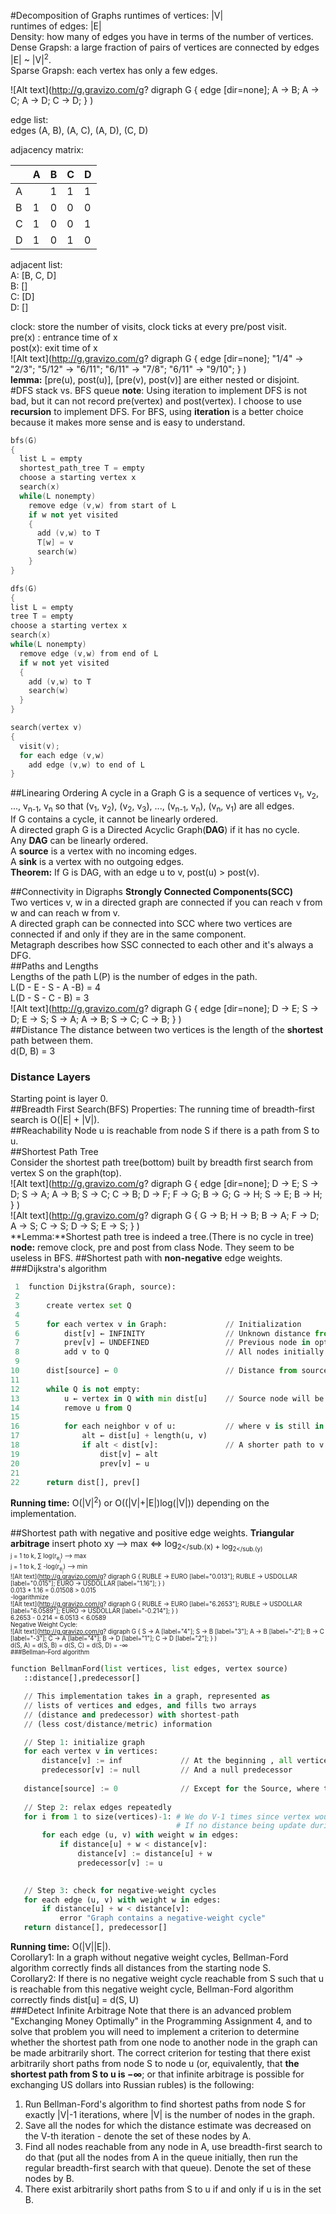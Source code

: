 #Decomposition of Graphs
runtimes of vertices: |V|<br>
runtimes of edges: |E|<br>
Density: how many of edges you have in terms of the number of vertices.<br>
Dense Grapsh: a large fraction of pairs of vertices are connected by edges |E| ~ |V|<sup>2</sup>.<br>
Sparse Grapsh: each vertex has only a few edges.<br>

![Alt text](http://g.gravizo.com/g?
  digraph G {
    edge [dir=none];
    A -> B;
    A -> C;
    A -> D;
    C -> D;
  }
)<br>

edge list:<br>
edges (A, B), (A, C), (A, D), (C, D)<br>

adjacency matrix:<br>

|   | A |  B  | C | D |
|---|---|:---:|---|---|
| A |   |  1  | 1 | 1 |
| B | 1 |  0  | 0 | 0 |
| C | 1 |  0  | 0 | 1 |
| D | 1 |  0  | 1 | 0 |

adjacent list:<br>
A: [B, C, D]<br>
B: []<br>
C: [D]<br>
D: []<br>

clock: store the number of visits, clock ticks at every pre/post visit.<br>
pre(x) : entrance time of x<br>
post(x): exit time of x<br>
![Alt text](http://g.gravizo.com/g?
  digraph G {
    edge [dir=none];
    "1/4" -> "2/3";
    "5/12" -> "6/11";
    "6/11" -> "7/8";
    "6/11" -> "9/10";
  }
)<br>
**lemma:** [pre(u), post(u)], [pre(v), post(v)] are either nested or disjoint.<br>
#DFS stack vs. BFS queue
**note**: Using iteration to implement DFS is not bad, but it can not record pre(vertex) and post(vertex). I choose to use **recursion** to implement DFS. For BFS, using **iteration** is a better choice because it makes more sense and is easy to understand.<br>
```c++
bfs(G)
{
  list L = empty
  shortest_path_tree T = empty
  choose a starting vertex x
  search(x)
  while(L nonempty)
    remove edge (v,w) from start of L
    if w not yet visited
    {
      add (v,w) to T
      T[w] = v
      search(w)
    }
}

dfs(G)
{
list L = empty
tree T = empty
choose a starting vertex x
search(x)
while(L nonempty)
  remove edge (v,w) from end of L
  if w not yet visited
  {
    add (v,w) to T
    search(w)
  }
}

search(vertex v)
{
  visit(v);
  for each edge (v,w)
    add edge (v,w) to end of L
}
```
##Linearing Ordering
A cycle in a Graph G is a sequence of vertices v<sub>1</sub>, v<sub>2</sub>, ..., v<sub>n-1</sub>, v<sub>n</sub> so that (v<sub>1</sub>, v<sub>2</sub>), (v<sub>2</sub>, v<sub>3</sub>), ..., (v<sub>n-1</sub>, v<sub>n</sub>), (v<sub>n</sub>, v<sub>1</sub>) are all edges.<br>
If G contains a cycle, it cannot be linearly ordered.<br>
A directed graph G is a Directed Acyclic Graph(**DAG**) if it has no cycle.<br>
Any **DAG** can be linearly ordered.<br>
A **source** is a vertex with no incoming edges.<br>
A **sink** is a vertex with no outgoing edges.<br>
**Theorem:** If G is DAG, with an edge u to v, post(u) > post(v).<br>

##Connectivity in Digraphs
**Strongly Connected Components(SCC)**<br>
Two vertices v, w in a directed graph are connected if you can reach v from w and can reach w from v.<br>
A directed graph can be connected into SCC where two vertices are connected if and only if they are in the same component.<br>
Metagraph describes how SSC connected to each other and it's always a DFG.<br>
##Paths and Lengths<br>
Lengths of the path L(P) is the number of edges in the path.<br>
L(D - E - S - A -B) = 4<br>
L(D - S - C - B) = 3<br>
![Alt text](http://g.gravizo.com/g?
  digraph G {
    edge [dir=none];
    D -> E;
    S -> D;
    E -> S;
    S -> A;
    A -> B;
    S -> C;
    C -> B;
  }
)<br>
##Distance
The distance between two vertices is the length of the **shortest** path between them.<br>
d(D, B) = 3<br>
### Distance Layers<br>
Starting point is layer 0.<br>
##Breadth First Search(BFS)
Properties: The running time of breadth-first search is O(|E| + |V|).<br>
##Reachability
Node u is reachable from node S if there is a path from S to u.<br>
##Shortest Path Tree<br>
Consider the shortest path tree(bottom) built by breadth first search from vertex S on the graph(top).<br>
![Alt text](http://g.gravizo.com/g?
  digraph G {
    edge [dir=none];
    D -> E;
    S -> D;
    S -> A;
    A -> B;
    S -> C;
    C -> B;
    D -> F;
    F -> G;
    B -> G;
    G -> H;
    S -> E;
    B -> H;
  }
)<br>
![Alt text](http://g.gravizo.com/g?
  digraph G {
    G -> B;
    H -> B;
    B -> A;
    F -> D;
    A -> S;
    C -> S;
    D -> S;
    E -> S;
  }
)<br>
**Lemma:**Shortest path tree is indeed a tree.(There is no cycle in tree)<br>
**node:** remove clock, pre and post from class Node. They seem to be useless in BFS.
##Shortest path with **non-negative** edge weights.
###Dijkstra's algorithm
```python
 1  function Dijkstra(Graph, source):
 2
 3      create vertex set Q
 4
 5      for each vertex v in Graph:             // Initialization
 6          dist[v] ← INFINITY                  // Unknown distance from source to v
 7          prev[v] ← UNDEFINED                 // Previous node in optimal path from source
 8          add v to Q                          // All nodes initially in Q (unvisited nodes)
 9
10      dist[source] ← 0                        // Distance from source to source
11      
12      while Q is not empty:
13          u ← vertex in Q with min dist[u]    // Source node will be selected first
14          remove u from Q 
15          
16          for each neighbor v of u:           // where v is still in Q.
17              alt ← dist[u] + length(u, v)
18              if alt < dist[v]:               // A shorter path to v has been found
19                  dist[v] ← alt 
20                  prev[v] ← u 
21
22      return dist[], prev[]
```
**Running time:** O(|V|<sup>2</sup>) or O((|V|+|E|)log(|V|)) depending on the implementation.<br>

##Shortest path with negative and positive edge weights.
**Triangular arbitrage** insert photo
xy --> max <=> log<sub>2</sub.(x) + log<sub>2</sub.(y)<br>
j = 1 to k, &sum; log(r<sub>e<sub>j</sub></sub>) --> max<br>
j = 1 to k, &sum; -log(r<sub>e<sub>j</sub></sub>) --> min<br>
![Alt text](http://g.gravizo.com/g?
  digraph G {
    RUBLE -> EURO [label="0.013"];
    RUBLE -> USDOLLAR [label="0.015"];
    EURO -> USDOLLAR [label="1.16"];
  }
)<br>
0.013 * 1.16 = 0.01508 > 0.015<br>
-logarithmize<br>
![Alt text](http://g.gravizo.com/g?
  digraph G {
    RUBLE -> EURO [label="6.2653"];
    RUBLE -> USDOLLAR [label="6.0589"];
    EURO -> USDOLLAR [label="-0.214"];
  }
)<br>
6.2653 - 0.214 = 6.0513 < 6.0589<br>
Negative Weight Cycle:<br>
![Alt text](http://g.gravizo.com/g?
  digraph G {
    S -> A [label="4"];
    S -> B [label="3"];
    A -> B [label="-2"];
    B -> C [label="-3"];
    C -> A [label="4"];
    B -> D [label="1"];
    C -> D [label="2"];
  }
)<br>
d(S, A) = d(S, B) = d(S, C) = d(S, D) = -&infin;<br>
###Bellman–Ford algorithm
```python
function BellmanFord(list vertices, list edges, vertex source)
   ::distance[],predecessor[]

   // This implementation takes in a graph, represented as
   // lists of vertices and edges, and fills two arrays
   // (distance and predecessor) with shortest-path
   // (less cost/distance/metric) information

   // Step 1: initialize graph
   for each vertex v in vertices:
       distance[v] := inf             // At the beginning , all vertices have a weight of infinity
       predecessor[v] := null         // And a null predecessor
   
   distance[source] := 0              // Except for the Source, where the Weight is zero 
   
   // Step 2: relax edges repeatedly
   for i from 1 to size(vertices)-1: # We do V-1 times since vertex would be possibly updated after every iteration.
                                     # If no distance being update during iteration, the iteration can be stopped.
       for each edge (u, v) with weight w in edges:
           if distance[u] + w < distance[v]:
               distance[v] := distance[u] + w
               predecessor[v] := u
        

   // Step 3: check for negative-weight cycles
   for each edge (u, v) with weight w in edges:
       if distance[u] + w < distance[v]:
           error "Graph contains a negative-weight cycle"
   return distance[], predecessor[]
```
**Running time:** O(|V||E|).<br>
Corollary1: In a graph without negative weight cycles, Bellman-Ford algorithm correctly finds all distances from the starting node S.<br>
Corollary2: If there is no negative weight cycle reachable from S such that u is reachable from this negative weight cycle, Bellman-Ford algorithm correctly finds dist[u] = d(S, U)<br>
###Detect Infinite Arbitrage
Note that there is an advanced problem "Exchanging Money Optimally" in the Programming Assignment 4, and to solve that problem you will need to implement a criterion to determine whether the shortest path from one node to another node in the graph can be made arbitrarily short. The correct criterion for testing that there exist arbitrarily short paths from node S to node u (or, equivalently, that **the shortest path from S to u is −∞**; or that infinite arbitrage is possible for exchanging US dollars into Russian rubles) is the following:<br>
1. Run Bellman-Ford's algorithm to find shortest paths from node S for exactly |V|-1 iterations, where |V| is the number of nodes in the graph.<br>
2. Save all the nodes for which the distance estimate was decreased on the V-th iteration - denote the set of these nodes by A.<br>
3. Find all nodes reachable from any node in A, use breadth-first search to do that (put all the nodes from A in the queue initially, then run the regular breadth-first search with that queue). Denote the set of these nodes by B.<br>
4. There exist arbitrarily short paths from S to u if and only if u is in the set B.<br>
